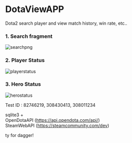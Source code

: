 # DotaViewAPP
Dota2 search player and view match history, win rate, etc..

### 1. Search fragment
![searchpng](https://user-images.githubusercontent.com/13824758/123829597-8efb5300-d93d-11eb-844b-4817acc86329.png)
### 2. Player Status
![playerstatus](https://user-images.githubusercontent.com/13824758/123829595-8efb5300-d93d-11eb-93f5-8f248b93d555.png)
### 3. Hero Status
![herostatus](https://user-images.githubusercontent.com/13824758/123829586-8d318f80-d93d-11eb-9002-dec4ca9412c0.png)


Test ID : 82746219, 308430413, 308011234    
    
sqlite3 +     
OpenDotaAPI (https://api.opendota.com/api/)    
SteamWebAPI (https://steamcommunity.com/dev)    
    
ty for dagger!
